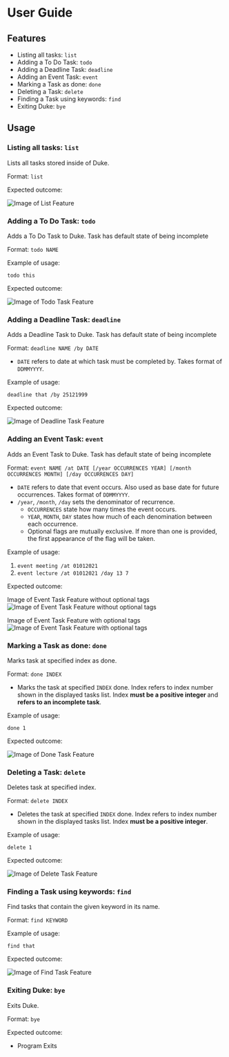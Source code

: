 # User Guide

## Features 

* Listing all tasks: `list`
* Adding a To Do Task: `todo`
* Adding a Deadline Task: `deadline`
* Adding an Event Task: `event`
* Marking a Task as done: `done`
* Deleting a Task: `delete`
* Finding a Task using keywords: `find`
* Exiting Duke: `bye`

## Usage

### Listing all tasks: `list`

Lists all tasks stored inside of Duke.

Format: `list`

Expected outcome:

![Image of List Feature](./resources/UiList.png)


### Adding a To Do Task: `todo`

Adds a To Do Task to Duke. Task has default state of being incomplete

Format: `todo NAME`

Example of usage:

`todo this`

Expected outcome:

![Image of Todo Task Feature](./resources/UiTodo.png)


### Adding a Deadline Task: `deadline`

Adds a Deadline Task to Duke. Task has default state of being incomplete

Format: `deadline NAME /by DATE`
* `DATE` refers to date at which task must be completed by. Takes format of `DDMMYYYY`.

Example of usage:

`deadline that /by 25121999`

Expected outcome:

![Image of Deadline Task Feature](./resources/UiDeadline.png)


### Adding an Event Task: `event`

Adds an Event Task to Duke. Task has default state of being incomplete

Format: `event NAME /at DATE [/year OCCURRENCES YEAR] [/month OCCURRENCES MONTH] [/day OCCURRENCES DAY]`
* `DATE` refers to date that event occurs. Also used as base date for future occurrences. Takes format of `DDMMYYYY`.
* `/year`, `/month`, `/day` sets the denominator of recurrence. 
  * `OCCURRENCES` state how many times the event occurs.
  * `YEAR`, `MONTH`, `DAY` states how much of each denomination between each occurrence.
  * Optional flags are mutually exclusive. If more than one is provided, the first appearance of the flag will be taken. 

Example of usage:

1. `event meeting /at 01012021`
1. `event lecture /at 01012021 /day 13 7`

Expected outcome:

Image of Event Task Feature without optional tags
![Image of Event Task Feature without optional tags](./resources/UiEvent1.png)

Image of Event Task Feature with optional tags
![Image of Event Task Feature with optional tags](./resources/UiEvent2.png)



### Marking a Task as done: `done`

Marks task at specified index as done.

Format: `done INDEX`
* Marks the task at specified `INDEX` done. Index refers to index number shown in the displayed tasks list. Index <b> must be a positive integer </b> and <b> refers to an incomplete task</b>.

Example of usage:

`done 1`

Expected outcome:

![Image of Done Task Feature](./resources/UiDone.png)


### Deleting a Task: `delete`

Deletes task at specified index.

Format: `delete INDEX`
* Deletes the task at specified `INDEX` done. Index refers to index number shown in the displayed tasks list. Index <b> must be a positive integer</b>.

Example of usage:

`delete 1`

Expected outcome:

![Image of Delete Task Feature](./resources/UiDelete.png)

### Finding a Task using keywords: `find`

Find tasks that contain the given keyword in its name.

Format: `find KEYWORD`

Example of usage:

`find that`

Expected outcome:

![Image of Find Task Feature](./resources/UiFind.png)


### Exiting Duke: `bye`

Exits Duke.

Format: `bye`

Expected outcome:
* Program Exits

